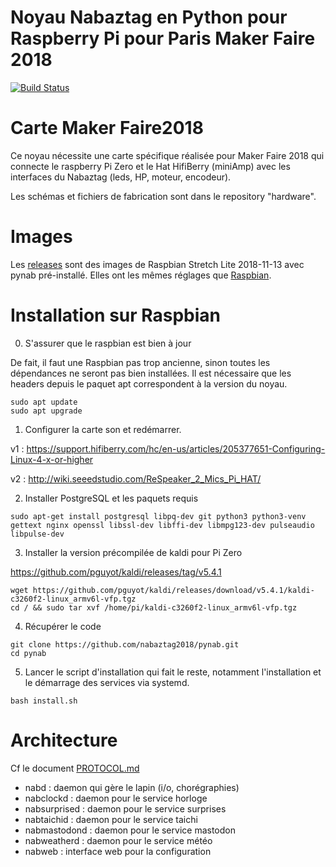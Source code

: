 # Noyau Nabaztag en Python pour Raspberry Pi pour Paris Maker Faire 2018

[![Build Status](https://travis-ci.org/nabaztag2018/pynab.svg?branch=master)](https://travis-ci.org/nabaztag2018/pynab)


# Carte Maker Faire2018

Ce noyau nécessite une carte spécifique réalisée pour Maker Faire 2018 qui connecte le raspberry Pi Zero et le Hat HifiBerry (miniAmp) avec les interfaces du Nabaztag (leds, HP, moteur, encodeur). 

Les schémas et fichiers de fabrication sont dans le repository "hardware".

# Images

Les [releases](https://github.com/nabaztag2018/pynab/releases) sont des images de Raspbian Stretch Lite 2018-11-13 avec pynab pré-installé. Elles ont les mêmes réglages que [Raspbian](https://www.raspberrypi.org/downloads/raspbian/).

# Installation sur Raspbian

0. S'assurer que le raspbian est bien à jour

De fait, il faut une Raspbian pas trop ancienne, sinon toutes les dépendances ne seront pas bien installées.
Il est nécessaire que les headers depuis le paquet apt correspondent à la version du noyau.

```
sudo apt update
sudo apt upgrade
```

1. Configurer la carte son et redémarrer.

v1 :
https://support.hifiberry.com/hc/en-us/articles/205377651-Configuring-Linux-4-x-or-higher

v2 :
http://wiki.seeedstudio.com/ReSpeaker_2_Mics_Pi_HAT/

2. Installer PostgreSQL et les paquets requis

```
sudo apt-get install postgresql libpq-dev git python3 python3-venv gettext nginx openssl libssl-dev libffi-dev libmpg123-dev pulseaudio libpulse-dev
```

3. Installer la version précompilée de kaldi pour Pi Zero

https://github.com/pguyot/kaldi/releases/tag/v5.4.1

```
wget https://github.com/pguyot/kaldi/releases/download/v5.4.1/kaldi-c3260f2-linux_armv6l-vfp.tgz
cd / && sudo tar xvf /home/pi/kaldi-c3260f2-linux_armv6l-vfp.tgz
```

4. Récupérer le code

```
git clone https://github.com/nabaztag2018/pynab.git
cd pynab
```

5. Lancer le script d'installation qui fait le reste, notamment l'installation et le démarrage des services via systemd.

```
bash install.sh
```

# Architecture

Cf le document [PROTOCOL.md](PROTOCOL.md)

- nabd : daemon qui gère le lapin (i/o, chorégraphies)
- nabclockd : daemon pour le service horloge
- nabsurprised : daemon pour le service surprises
- nabtaichid : daemon pour le service taichi
- nabmastodond : daemon pour le service mastodon
- nabweatherd : daemon pour le service météo
- nabweb : interface web pour la configuration
